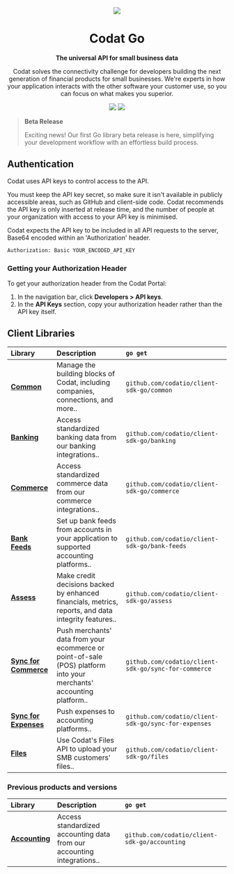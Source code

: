 <div align="center">
    <picture>
        <source srcset="https://user-images.githubusercontent.com/6267663/221800355-0995e4ad-a386-4943-a4c2-e620341a5155.svg" media="(prefers-color-scheme: dark)">
        <img src="https://user-images.githubusercontent.com/6267663/221800359-b7f7776c-a44f-4384-8dd0-d9f7d5caef7d.svg">
    </picture>
    <h1>Codat Go</h1>
        <p><strong>The universal API for small business data</strong></p>
        <p>Codat solves the connectivity challenge for developers building the next generation of financial products for small businesses. We're experts in how your application interacts with the other software your customer use, so you can focus on what makes you superior.</p>
    <a href="https://docs.codat.io/using-the-api/overview"><img src="https://img.shields.io/static/v1?label=Docs&message=API Ref&color=4c2cec&style=for-the-badge" /></a>
    <a href="https://opensource.org/licenses/MIT"><img src="https://img.shields.io/badge/License-MIT-blue.svg?style=for-the-badge" /></a>
</div>

> **Beta Release**
> 
> Exciting news! Our first Go library beta release is here, simplifying your development workflow with an effortless build process.

## Authentication

Codat uses API keys to control access to the API.

You must keep the API key secret, so make sure it isn't available in publicly accessible areas, such as GitHub and client-side code. Codat recommends the API key is only inserted at release time, and the number of people at your organization with access to your API key is minimised.

Codat expects the API key to be included in all API requests to the server, Base64 encoded within an 'Authorization' header.

```bash
Authorization: Basic YOUR_ENCODED_API_KEY
```

### Getting your Authorization Header

To get your authorization header from the Codat Portal:

1. In the navigation bar, click **Developers > API keys**.
2. In the **API Keys** section, copy your authorization header rather than the API key itself.

## Client Libraries

| Library | Description | `go get` |
| :- | :- | :- |
| **[Common](https://github.com/codatio/client-sdk-go/tree/main/common)** | Manage the building blocks of Codat, including companies, connections, and more.. | `github.com/codatio/client-sdk-go/common` || **[Banking](https://github.com/codatio/client-sdk-go/tree/main/banking)** | Access standardized banking data from our banking integrations.. | `github.com/codatio/client-sdk-go/banking` || **[Commerce](https://github.com/codatio/client-sdk-go/tree/main/commerce)** | Access standardized commerce data from our commerce integrations.. | `github.com/codatio/client-sdk-go/commerce` || **[Bank Feeds](https://github.com/codatio/client-sdk-go/tree/main/bank-feeds)** | Set up bank feeds from accounts in your application to supported accounting platforms.. | `github.com/codatio/client-sdk-go/bank-feeds` || **[Assess](https://github.com/codatio/client-sdk-go/tree/main/assess)** | Make credit decisions backed by enhanced financials, metrics, reports, and data integrity features.. | `github.com/codatio/client-sdk-go/assess` || **[Sync for Commerce](https://github.com/codatio/client-sdk-go/tree/main/sync-for-commerce)** | Push merchants' data from your ecommerce or point-of-sale (POS) platform into your merchants' accounting platform.. | `github.com/codatio/client-sdk-go/sync-for-commerce` || **[Sync for Expenses](https://github.com/codatio/client-sdk-go/tree/main/sync-for-expenses)** | Push expenses to accounting platforms.. | `github.com/codatio/client-sdk-go/sync-for-expenses` || **[Files](https://github.com/codatio/client-sdk-go/tree/main/files)** | Use Codat's Files API to upload your SMB customers' files.. | `github.com/codatio/client-sdk-go/files` |
### Previous products and versions

| Library | Description | `go get` |
| :- | :- | :- |
| **[Accounting](https://github.com/codatio/client-sdk-go/tree/main/legacy/accounting)** | Access standardized accounting data from our accounting integrations.. | `github.com/codatio/client-sdk-go/accounting` |
            
